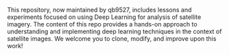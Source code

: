
This repository, now maintained by qb9527, includes lessons and experiments focused on using Deep Learning for analysis of satellite imagery. The content of this repo provides a hands-on approach to understanding and implementing deep learning techniques in the context of satellite images. We welcome you to clone, modify, and improve upon this work!